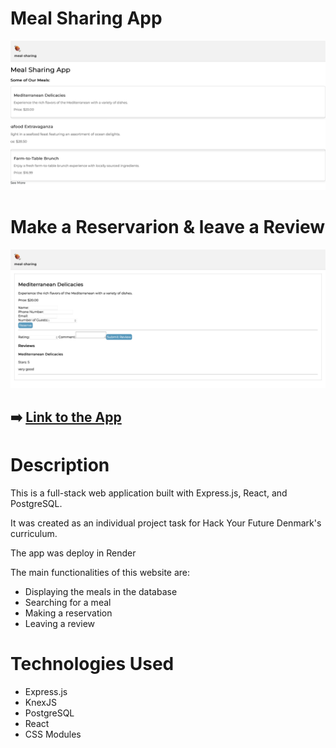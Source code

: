 # Meal Sharing App

![](./src/client/assets/images/mealsharingpic1.png)

# Make a Reservarion & leave a Review
![Make a Reservarion & Leave a Review](./src/client/assets/images/mealsharingpic2.png)

## ➡️  [Link to the App](https://meal-sharing-n0q9.onrender.com)

# Description

This is a full-stack web application built with Express.js, React, and PostgreSQL.

It was created as an individual project task for Hack Your Future Denmark's curriculum.

The app was deploy in Render

The main functionalities of this website are:

- Displaying the meals in the database
- Searching for a meal
- Making a reservation
- Leaving a review

# Technologies Used

- Express.js
- KnexJS
- PostgreSQL
- React
- CSS Modules
